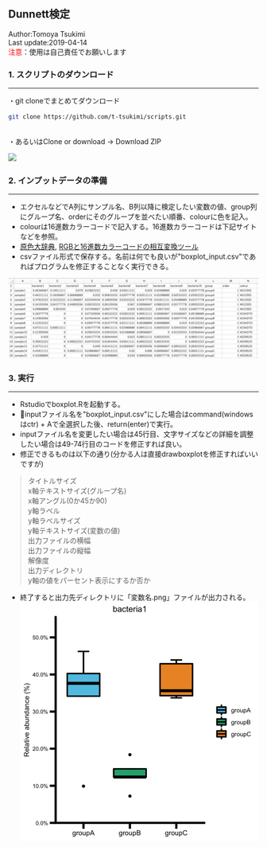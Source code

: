 ## Dunnett検定
Author:Tomoya Tsukimi  
Last update:2019-04-14  
<font color="red">注意</font>：使用は自己責任でお願いします  


### 1. スクリプトのダウンロード
---
・git cloneでまとめてダウンロード
```sh
git clone https://github.com/t-tsukimi/scripts.git
```
<br>
・あるいはClone or download -> Download ZIP  

![](https://github.com/t-tsukimi/scripts/blob/master/boxplot/image/download_script.png)  


### 2. インプットデータの準備  
---
- エクセルなどでA列にサンプル名、B列以降に検定したい変数の値、group列にグループ名、orderにそのグループを並べたい順番、colourに色を記入。
- colourは16進数カラーコードで記入する。16進数カラーコードは下記サイトなどを参照。
- [原色大辞典](https://www.colordic.org/), [RGBと16進数カラーコードの相互変換ツール](https://www.peko-step.com/tool/tfcolor.html)
- csvファイル形式で保存する。名前は何でも良いが"boxplot_input.csv"であればプログラムを修正することなく実行できる。
  
![](https://github.com/t-tsukimi/scripts/blob/master/boxplot/image/boxplot_input_csv.png)  



### 3. 実行
---
- Rstudioでboxplot.Rを起動する。
- inputファイル名を"boxplot_input.csv"にした場合はcommand(windows はctr) + Aで全選択した後、return(enter)で実行。
- inputファイル名を変更したい場合は45行目、文字サイズなどの詳細を調整したい場合は49-74行目のコードを修正すれば良い。
- 修正できるものは以下の通り(分かる人は直接drawboxplotを修正すればいいですが)
> タイトルサイズ  
x軸テキストサイズ(グループ名)  
x軸アングル(0か45か90)  
y軸ラベル  
y軸ラベルサイズ  
y軸テキストサイズ(変数の値)  
出力ファイルの横幅  
出力ファイルの縦幅  
解像度  
出力ディレクトリ  
y軸の値をパーセント表示にするか否か
- 終了すると出力先ディレクトリに「変数名.png」ファイルが出力される。
![](https://github.com/t-tsukimi/scripts/blob/master/boxplot/image/bacteria1.png)  

